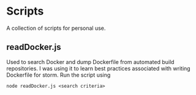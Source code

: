 # Scripts

A collection of scripts for personal use.

## readDocker.js

Used to search Docker and dump Dockerfile from automated build repositories. I was using it to learn best practices 
associated with writing Dockerfile for storm. Run the script using 
```shell
node readDocker.js <search criteria>
```
